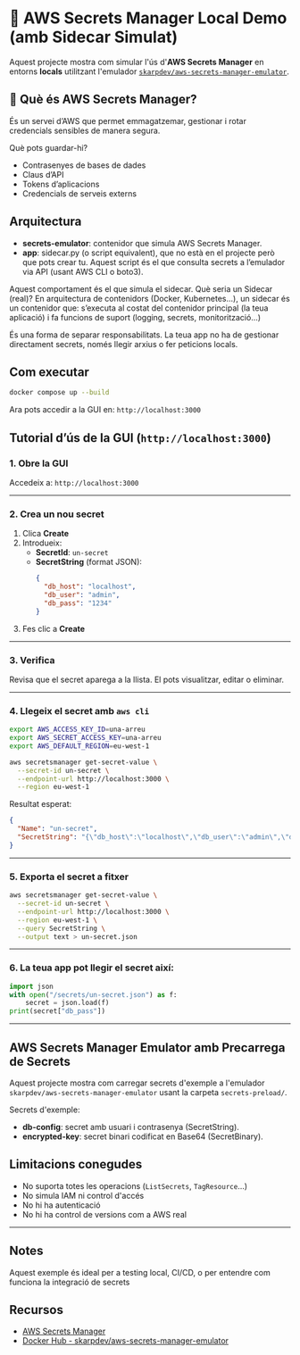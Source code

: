 # 🔐 AWS Secrets Manager Local Demo (amb Sidecar Simulat)

Aquest projecte mostra com simular l'ús d'**AWS Secrets Manager** en entorns **locals** utilitzant l'emulador [`skarpdev/aws-secrets-manager-emulator`](https://hub.docker.com/r/skarpdev/aws-secrets-manager-emulator).

## 🔑 Què és AWS Secrets Manager?
És un servei d’AWS que permet emmagatzemar, gestionar i rotar credencials sensibles de manera segura.

Què pots guardar-hi?

- Contrasenyes de bases de dades
- Claus d’API
- Tokens d’aplicacions
- Credencials de serveis externs

## Arquitectura

- **secrets-emulator**: contenidor que simula AWS Secrets Manager.
- **app**: sidecar.py (o script equivalent), que no està en el projecte però que pots crear tu. Aquest script és el que consulta secrets a l’emulador via API (usant AWS CLI o boto3).

Aquest comportament és el que simula el sidecar. Què seria un Sidecar (real)? En arquitectura de contenidors (Docker, Kubernetes...), un sidecar és un contenidor que: s’executa al costat del contenidor principal (la teua aplicació) i fa funcions de suport (logging, secrets, monitorització...)

És una forma de separar responsabilitats. La teua app no ha de gestionar directament secrets, només llegir arxius o fer peticions locals.

## Com executar

```bash
docker compose up --build
```

Ara pots accedir a la GUI en: `http://localhost:3000`

## Tutorial d’ús de la GUI (`http://localhost:3000`)

### 1. Obre la GUI

Accedeix a: `http://localhost:3000`

---

### 2. Crea un nou secret

1. Clica **Create**
2. Introdueix:
   - **SecretId**: `un-secret`
   - **SecretString** (format JSON):
     ```json
     {
       "db_host": "localhost",
       "db_user": "admin",
       "db_pass": "1234"
     }
     ```
3. Fes clic a **Create**

---

### 3. Verifica

Revisa que el secret aparega a la llista. El pots visualitzar, editar o eliminar.

---

### 4. Llegeix el secret amb `aws cli`

```bash
export AWS_ACCESS_KEY_ID=una-arreu
export AWS_SECRET_ACCESS_KEY=una-arreu
export AWS_DEFAULT_REGION=eu-west-1

aws secretsmanager get-secret-value \
  --secret-id un-secret \
  --endpoint-url http://localhost:3000 \
  --region eu-west-1
```

Resultat esperat:
```json
{
  "Name": "un-secret",
  "SecretString": "{\"db_host\":\"localhost\",\"db_user\":\"admin\",\"db_pass\":\"1234\"}"
}
```

---

### 5. Exporta el secret a fitxer

```bash
aws secretsmanager get-secret-value \
  --secret-id un-secret \
  --endpoint-url http://localhost:3000 \
  --region eu-west-1 \
  --query SecretString \
  --output text > un-secret.json
```

---

### 6. La teua app pot llegir el secret així:

```python
import json
with open("/secrets/un-secret.json") as f:
    secret = json.load(f)
print(secret["db_pass"])
```

---

## AWS Secrets Manager Emulator amb Precarrega de Secrets

Aquest projecte mostra com carregar secrets d'exemple a l'emulador `skarpdev/aws-secrets-manager-emulator` usant la carpeta `secrets-preload/`.

Secrets d'exemple:

- **db-config**: secret amb usuari i contrasenya (SecretString).
- **encrypted-key**: secret binari codificat en Base64 (SecretBinary).

## Limitacions conegudes

- No suporta totes les operacions (`ListSecrets`, `TagResource`...)
- No simula IAM ni control d'accés
- No hi ha autenticació
- No hi ha control de versions com a AWS real

---

## Notes

Aquest exemple és ideal per a testing local, CI/CD, o per entendre com funciona la integració de secrets

## Recursos

- [AWS Secrets Manager](https://aws.amazon.com/secrets-manager/)
- [Docker Hub - skarpdev/aws-secrets-manager-emulator](https://hub.docker.com/r/skarpdev/aws-secrets-manager-emulator)


